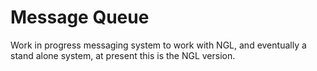 # Message Queue

Work in progress messaging system to work with NGL, and eventually a stand alone system, at present this is the NGL version.

